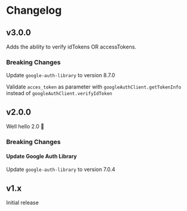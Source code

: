 # Changelog


## v3.0.0

Adds the ability to verify idTokens OR accessTokens.

### Breaking Changes
Update `google-auth-library` to version 8.7.0

Validate `acces_token` as parameter with `googleAuthClient.getTokenInfo` instead of `googleAuthClient.verifyIdToken`


## v2.0.0

Well hello 2.0 🎉 

### Breaking Changes

#### Update Google Auth Library
Update `google-auth-library` to version 7.0.4


## v1.x
Initial release